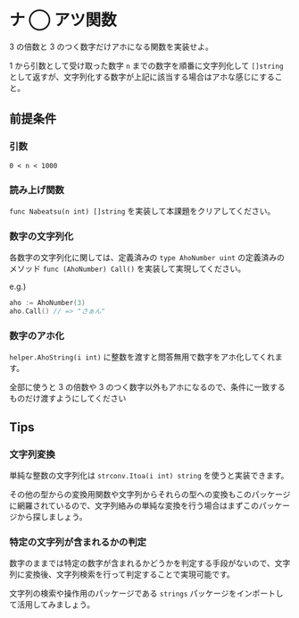 # ナ ◯ アツ関数

3 の倍数と 3 のつく数字だけアホになる関数を実装せよ。

1 から引数として受け取った数字 `n` までの数字を順番に文字列化して `[]string` として返すが、文字列化する数字が上記に該当する場合はアホな感じにすること。

## 前提条件

### 引数

`0 < n < 1000`

### 読み上げ関数

`func Nabeatsu(n int) []string` を実装して本課題をクリアしてください。

### 数字の文字列化

各数字の文字列化に関しては、定義済みの `type AhoNumber uint` の定義済みのメソッド `func (AhoNumber) Call()` を実装して実現してください。

e.g.)

```go
aho := AhoNumber(3)
aho.Call() // => "さぁん"
```

### 数字のアホ化

`helper.AhoString(i int)` に整数を渡すと問答無用で数字をアホ化してくれます。

全部に使うと 3 の倍数や 3 のつく数字以外もアホになるので、条件に一致するものだけ渡すようにしてください

## Tips

### 文字列変換

単純な整数の文字列化は `strconv.Itoa(i int) string` を使うと実装できます。

その他の型からの変換用関数や文字列からそれらの型への変換もこのパッケージに網羅されているので、文字列絡みの単純な変換を行う場合はまずこのパッケージから探しましょう。

### 特定の文字列が含まれるかの判定

数字のままでは特定の数字が含まれるかどうかを判定する手段がないので、文字列に変換後、文字列検索を行って判定することで実現可能です。

文字列の検索や操作用のパッケージである `strings` パッケージをインポートして活用してみましょう。
